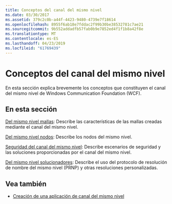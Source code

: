 ```yaml
---
title: Conceptos del canal del mismo nivel
ms.date: 03/30/2017
ms.assetid: 379c2c0b-a44f-4423-9480-4739e7f18614
ms.openlocfilehash: 8955f6ab18e7fddac2f99b30be38532781c7ae21
ms.sourcegitcommit: 9b552addadfb57fab0b9e7852ed4f1f1b8a42f8e
ms.translationtype: MT
ms.contentlocale: es-ES
ms.lasthandoff: 04/23/2019
ms.locfileid: "61769439"
---
```

# <a name="peer-channel-concepts"></a>Conceptos del canal del mismo nivel
En esta sección explica brevemente los conceptos que constituyen el canal del mismo nivel de Windows Communication Foundation (WCF).  
  
## <a name="in-this-section"></a>En esta sección  
 [Del mismo nivel mallas](../../../../docs/framework/wcf/feature-details/peer-meshes.md):  Describe las características de las mallas creadas mediante el canal del mismo nivel.  
  
 [Del mismo nivel nodos](../../../../docs/framework/wcf/feature-details/peer-nodes.md):  Describe los nodos del mismo nivel.  
  
 [Seguridad del canal del mismo nivel](../../../../docs/framework/wcf/feature-details/peer-channel-security.md):  Describe escenarios de seguridad y las soluciones proporcionadas por el canal del mismo nivel.  
  
 [Del mismo nivel solucionadores](../../../../docs/framework/wcf/feature-details/peer-resolvers.md):  Describe el uso del protocolo de resolución de nombre del mismo nivel (PRNP) y otras resoluciones personalizadas.  
  
## <a name="see-also"></a>Vea también

- [Creación de una aplicación de canal del mismo nivel](../../../../docs/framework/wcf/feature-details/building-a-peer-channel-application.md)
